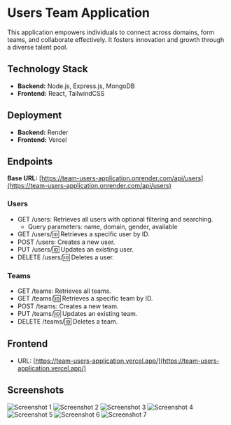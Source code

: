 # Users Team Application

This application empowers individuals to connect across domains, form teams, and collaborate effectively. It fosters innovation and growth through a diverse talent pool.

## Technology Stack

- **Backend:** Node.js, Express.js, MongoDB
- **Frontend:** React, TailwindCSS

## Deployment

- **Backend:** Render
- **Frontend:** Vercel

## Endpoints

**Base URL:** [https://team-users-application.onrender.com/api/users](https://team-users-application.onrender.com/api/users)

### Users

- GET /users: Retrieves all users with optional filtering and searching.
  - Query parameters: name, domain, gender, available
- GET /users/:id: Retrieves a specific user by ID.
- POST /users: Creates a new user.
- PUT /users/:id: Updates an existing user.
- DELETE /users/:id: Deletes a user.

### Teams

- GET /teams: Retrieves all teams.
- GET /teams/:id: Retrieves a specific team by ID.
- POST /teams: Creates a new team.
- PUT /teams/:id: Updates an existing team.
- DELETE /teams/:id: Deletes a team.

## Frontend

- URL: [https://team-users-application.vercel.app/](https://team-users-application.vercel.app/)

## Screenshots

![Screenshot 1](https://github.com/rishiiiidha/users-team-application/assets/126899168/d61019dd-b7b6-4254-8189-1e0ad40c18d9)
![Screenshot 2](https://github.com/rishiiiidha/users-team-application/assets/126899168/ffbd10ad-260f-4892-a20b-33ee3fb9f99d)
![Screenshot 3](https://github.com/rishiiiidha/users-team-application/assets/126899168/4e6e5c81-488b-4c3e-a850-a979a3e0be3e)
![Screenshot 4](https://github.com/rishiiiidha/users-team-application/assets/126899168/2b159b64-3474-4069-9eb7-9237aaca28a6)
![Screenshot 5](https://github.com/rishiiiidha/users-team-application/assets/126899168/729c60d6-c5d7-41d5-a821-3cbd1bdf805d)
![Screenshot 6](https://github.com/rishiiiidha/users-team-application/assets/126899168/a3b207c0-1836-407e-8ee0-233f06c3c961)
![Screenshot 7](https://github.com/rishiiiidha/users-team-application/assets/126899168/372c3bd5-1c93-4bc4-bcf4-cf547f927f67)
